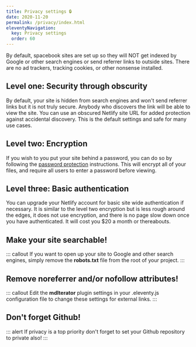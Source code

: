 ```yaml
---
title: Privacy settings 🔒 
date: 2020-11-20
permalink: /privacy/index.html
eleventyNavigation:
  key: Privacy settings 
  order: 60 
---
```

By default, spacebook sites are set up so they will NOT get indexed by Google or other search engines or send referrer links to outside sites. There are no ad trackers, tracking cookies, or other nonsense installed. 

## Level one: Security through obscurity

By default, your site is hidden from search engines and won't send referrer links but it is not truly secure. Anybody who discovers the link will be able to view the site. You can use an obscured Netlify site URL for added protection against accidental discovery. This is the default settings and safe for many use cases. 

## Level two: Encryption

If you wish to you put your site behind a password, you can do so by following the [password protection](/encryption) instructions. This will encrypt all of your files, and require all users to enter a password before viewing. 

## Level three: Basic authentication

 You can upgrade your Netlify account for basic site wide authentication if necessary. It is similar to the level two encryption but is less rough around the edges, it does not use encryption, and there is no page slow down once you have authenticated. It will cost you $20 a month or thereabouts.


## Make your site searchable!

::: callout
If you want to open up your site to Google and other search engines, simply remove the **robots.txt** file from the root of your project. 
:::

## Remove noreferrer and/or nofollow attributes!

::: callout 
Edit the **mdIterator** plugin settings in your .eleventy.js configuration file to change these settings for external links.
:::

## Don't forget Github!

::: alert 
If privacy is a top priority don't forget to set your Github repository to private also!
:::